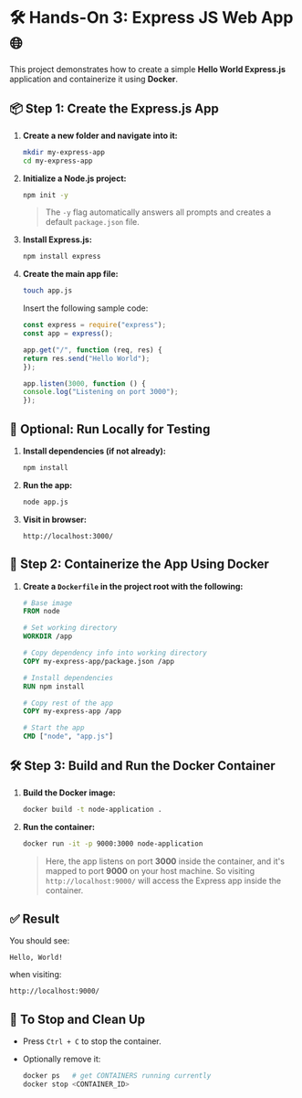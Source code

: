 # 🛠️ Hands-On 3: Express JS Web App 🌐

This project demonstrates how to create a simple **Hello World Express.js** application and containerize it using **Docker**.

## 📦 Step 1: Create the Express.js App

1. **Create a new folder and navigate into it:**

   ```bash
   mkdir my-express-app
   cd my-express-app

2. **Initialize a Node.js project:**

   ```bash
   npm init -y
   ```

   > The `-y` flag automatically answers all prompts and creates a default `package.json` file.

3. **Install Express.js:**

   ```bash
   npm install express
   ```

4. **Create the main app file:**

   ```bash
   touch app.js
   ```

   Insert the following sample code:

   ```js
   const express = require("express");
   const app = express();

   app.get("/", function (req, res) {
   return res.send("Hello World");
   });

   app.listen(3000, function () {
   console.log("Listening on port 3000");
   });
   ```


## 🧪 Optional: Run Locally for Testing

1. **Install dependencies (if not already):**

   ```bash
   npm install
   ```

2. **Run the app:**

   ```bash
   node app.js
   ```

3. **Visit in browser:**

   ```
   http://localhost:3000/
   ```

## 🐳 Step 2: Containerize the App Using Docker

1. **Create a `Dockerfile` in the project root with the following:**

   ```dockerfile
   # Base image
   FROM node

   # Set working directory
   WORKDIR /app

   # Copy dependency info into working directory
   COPY my-express-app/package.json /app

   # Install dependencies
   RUN npm install

   # Copy rest of the app
   COPY my-express-app /app

   # Start the app
   CMD ["node", "app.js"]
   ```

## 🛠️ Step 3: Build and Run the Docker Container

1. **Build the Docker image:**

   ```bash
   docker build -t node-application .
   ```

2. **Run the container:**

   ```bash
   docker run -it -p 9000:3000 node-application
   ```

   > Here, the app listens on port **3000** inside the container, and it's mapped to port **9000** on your host machine.
   > So visiting `http://localhost:9000/` will access the Express app inside the container.

## ✅ Result

You should see:

```
Hello, World!
```

when visiting:

```
http://localhost:9000/
```

## 🧹 To Stop and Clean Up

* Press `Ctrl + C` to stop the container.
* Optionally remove it:

  ```bash
  docker ps   # get CONTAINERS running currently
  docker stop <CONTAINER_ID>
  ```


